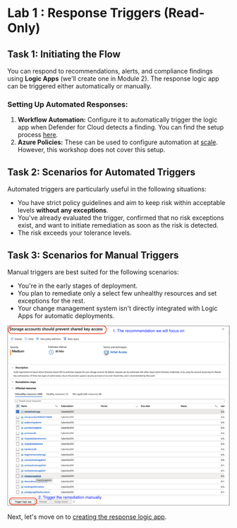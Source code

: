# **Lab 1 : Response Triggers (Read-Only)**

## Task 1: Initiating the Flow

You can respond to recommendations, alerts, and compliance findings using **Logic Apps** (we'll create one in Module 2). The response logic app can be triggered either automatically or manually.

### Setting Up Automated Responses:

1. **Workflow Automation:** Configure it to automatically trigger the logic app when Defender for Cloud detects a finding. You can find the setup process [here](https://learn.microsoft.com/en-us/azure/defender-for-cloud/workflow-automation).
2. **Azure Policies:** These can be used to configure automation at [scale](https://learn.microsoft.com/en-us/azure/defender-for-cloud/workflow-automation#configure-workflow-automation-at-scale). However, this workshop does not cover this setup.

## Task 2: Scenarios for Automated Triggers

Automated triggers are particularly useful in the following situations:

- You have strict policy guidelines and aim to keep risk within acceptable levels **without any exceptions**.
- You've already evaluated the trigger, confirmed that no risk exceptions exist, and want to initiate remediation as soon as the risk is detected.
- The risk exceeds your tolerance levels.

## Task 3: Scenarios for Manual Triggers

Manual triggers are best suited for the following scenarios:

- You're in the early stages of deployment.
- You plan to remediate only a select few unhealthy resources and set exceptions for the rest.
- Your change management system isn't directly integrated with Logic Apps for automatic deployments.

![Workshop Focus](./images/recommendation-manual-trigger.png "Focus areas for the workshop and manual trigger")

Next, let's move on to [creating the response logic app](./Module%202%20-%20Writing%20Logic%20App.md).